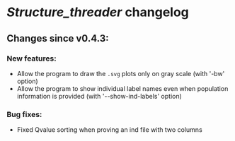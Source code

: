 # *Structure_threader* changelog

## Changes since v0.4.3:

### New features:
* Allow the program to draw the `.svg` plots only on gray scale (with '-bw' option)
* Allow the program to show individual label names even when population information is provided (with '--show-ind-labels' option)

### Bug fixes:
* Fixed Qvalue sorting when proving an ind file with two columns